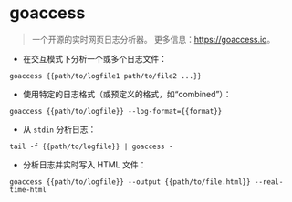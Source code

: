 # goaccess

> 一个开源的实时网页日志分析器。
> 更多信息：<https://goaccess.io>。

- 在交互模式下分析一个或多个日志文件：

`goaccess {{path/to/logfile1 path/to/file2 ...}}`

- 使用特定的日志格式（或预定义的格式，如“combined”）：

`goaccess {{path/to/logfile}} --log-format={{format}}`

- 从 `stdin` 分析日志：

`tail -f {{path/to/logfile}} | goaccess -`

- 分析日志并实时写入 HTML 文件：

`goaccess {{path/to/logfile}} --output {{path/to/file.html}} --real-time-html`